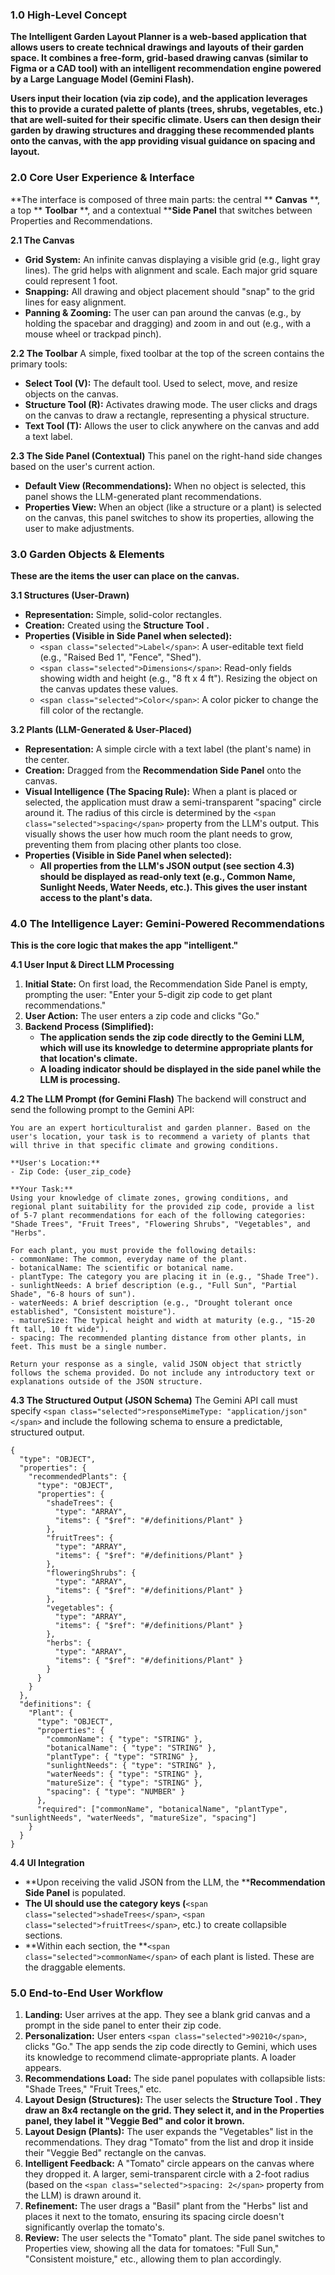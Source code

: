 ### **1.0 High-Level Concept**

**The Intelligent Garden Layout Planner is a web-based application that allows users to create technical drawings and layouts of their garden space. It combines a free-form, grid-based drawing canvas (similar to Figma or a CAD tool) with an intelligent recommendation engine powered by a Large Language Model (Gemini Flash).**

**Users input their location (via zip code), and the application leverages this to provide a curated palette of plants (trees, shrubs, vegetables, etc.) that are well-suited for their specific climate. Users can then design their garden by drawing structures and dragging these recommended plants onto the canvas, with the app providing visual guidance on spacing and layout.**

### **2.0 Core User Experience & Interface**

**The interface is composed of three main parts: the central ** **Canvas** **, a top ** **Toolbar** **, and a contextual ****Side Panel** that switches between Properties and Recommendations.

**2.1 The Canvas**

* **Grid System:** An infinite canvas displaying a visible grid (e.g., light gray lines). The grid helps with alignment and scale. Each major grid square could represent 1 foot.
* **Snapping:** All drawing and object placement should "snap" to the grid lines for easy alignment.
* **Panning & Zooming:** The user can pan around the canvas (e.g., by holding the spacebar and dragging) and zoom in and out (e.g., with a mouse wheel or trackpad pinch).

**2.2 The Toolbar**
A simple, fixed toolbar at the top of the screen contains the primary tools:

* **Select Tool (V):** The default tool. Used to select, move, and resize objects on the canvas.
* **Structure Tool (R):** Activates drawing mode. The user clicks and drags on the canvas to draw a rectangle, representing a physical structure.
* **Text Tool (T):** Allows the user to click anywhere on the canvas and add a text label.

**2.3 The Side Panel (Contextual)**
This panel on the right-hand side changes based on the user's current action.

* **Default View (Recommendations):** When no object is selected, this panel shows the LLM-generated plant recommendations.
* **Properties View:** When an object (like a structure or a plant) is selected on the canvas, this panel switches to show its properties, allowing the user to make adjustments.

### **3.0 Garden Objects & Elements**

**These are the items the user can place on the canvas.**

**3.1 Structures (User-Drawn)**

* **Representation:** Simple, solid-color rectangles.
* **Creation:** Created using the  **Structure Tool** **.**
* **Properties (Visible in Side Panel when selected):**
  * `<span class="selected">Label</span>`: A user-editable text field (e.g., "Raised Bed 1", "Fence", "Shed").
  * `<span class="selected">Dimensions</span>`: Read-only fields showing width and height (e.g., "8 ft x 4 ft"). Resizing the object on the canvas updates these values.
  * `<span class="selected">Color</span>`: A color picker to change the fill color of the rectangle.

**3.2 Plants (LLM-Generated & User-Placed)**

* **Representation:** A simple circle with a text label (the plant's name) in the center.
* **Creation:** Dragged from the **Recommendation Side Panel** onto the canvas.
* **Visual Intelligence (The Spacing Rule):** When a plant is placed or selected, the application must draw a semi-transparent "spacing" circle around it. The radius of this circle is determined by the `<span class="selected">spacing</span>` property from the LLM's output. This visually shows the user how much room the plant needs to grow, preventing them from placing other plants too close.
* **Properties (Visible in Side Panel when selected):**
  * **All properties from the LLM's JSON output (see section 4.3) should be displayed as read-only text (e.g., Common Name, Sunlight Needs, Water Needs, etc.). This gives the user instant access to the plant's data.**

### **4.0 The Intelligence Layer: Gemini-Powered Recommendations**

**This is the core logic that makes the app "intelligent."**

**4.1 User Input & Direct LLM Processing**

1. **Initial State:** On first load, the Recommendation Side Panel is empty, prompting the user: "Enter your 5-digit zip code to get plant recommendations."
2. **User Action:** The user enters a zip code and clicks "Go."
3. **Backend Process (Simplified):**
   * **The application sends the zip code directly to the Gemini LLM, which will use its knowledge to determine appropriate plants for that location's climate.**
   * **A loading indicator should be displayed in the side panel while the LLM is processing.**

**4.2 The LLM Prompt (for Gemini Flash)**
The backend will construct and send the following prompt to the Gemini API:

```
You are an expert horticulturalist and garden planner. Based on the user's location, your task is to recommend a variety of plants that will thrive in that specific climate and growing conditions.

**User's Location:**
- Zip Code: {user_zip_code}

**Your Task:**
Using your knowledge of climate zones, growing conditions, and regional plant suitability for the provided zip code, provide a list of 5-7 plant recommendations for each of the following categories: "Shade Trees", "Fruit Trees", "Flowering Shrubs", "Vegetables", and "Herbs".

For each plant, you must provide the following details:
- commonName: The common, everyday name of the plant.
- botanicalName: The scientific or botanical name.
- plantType: The category you are placing it in (e.g., "Shade Tree").
- sunlightNeeds: A brief description (e.g., "Full Sun", "Partial Shade", "6-8 hours of sun").
- waterNeeds: A brief description (e.g., "Drought tolerant once established", "Consistent moisture").
- matureSize: The typical height and width at maturity (e.g., "15-20 ft tall, 10 ft wide").
- spacing: The recommended planting distance from other plants, in feet. This must be a single number.

Return your response as a single, valid JSON object that strictly follows the schema provided. Do not include any introductory text or explanations outside of the JSON structure.

```

**4.3 The Structured Output (JSON Schema)**
The Gemini API call must specify `<span class="selected">responseMimeType: "application/json"</span>` and include the following schema to ensure a predictable, structured output.

```
{
  "type": "OBJECT",
  "properties": {
    "recommendedPlants": {
      "type": "OBJECT",
      "properties": {
        "shadeTrees": {
          "type": "ARRAY",
          "items": { "$ref": "#/definitions/Plant" }
        },
        "fruitTrees": {
          "type": "ARRAY",
          "items": { "$ref": "#/definitions/Plant" }
        },
        "floweringShrubs": {
          "type": "ARRAY",
          "items": { "$ref": "#/definitions/Plant" }
        },
        "vegetables": {
          "type": "ARRAY",
          "items": { "$ref": "#/definitions/Plant" }
        },
        "herbs": {
          "type": "ARRAY",
          "items": { "$ref": "#/definitions/Plant" }
        }
      }
    }
  },
  "definitions": {
    "Plant": {
      "type": "OBJECT",
      "properties": {
        "commonName": { "type": "STRING" },
        "botanicalName": { "type": "STRING" },
        "plantType": { "type": "STRING" },
        "sunlightNeeds": { "type": "STRING" },
        "waterNeeds": { "type": "STRING" },
        "matureSize": { "type": "STRING" },
        "spacing": { "type": "NUMBER" }
      },
      "required": ["commonName", "botanicalName", "plantType", "sunlightNeeds", "waterNeeds", "matureSize", "spacing"]
    }
  }
}

```

**4.4 UI Integration**

* **Upon receiving the valid JSON from the LLM, the ****Recommendation Side Panel** is populated.
* **The UI should use the category keys (**`<span class="selected">shadeTrees</span>`, `<span class="selected">fruitTrees</span>`, etc.) to create collapsible sections.
* **Within each section, the **`<span class="selected">commonName</span>` of each plant is listed. These are the draggable elements.

### **5.0 End-to-End User Workflow**

1. **Landing:** User arrives at the app. They see a blank grid canvas and a prompt in the side panel to enter their zip code.
2. **Personalization:** User enters `<span class="selected">90210</span>`, clicks "Go." The app sends the zip code directly to Gemini, which uses its knowledge to recommend climate-appropriate plants. A loader appears.
3. **Recommendations Load:** The side panel populates with collapsible lists: "Shade Trees," "Fruit Trees," etc.
4. **Layout Design (Structures):** The user selects the  **Structure Tool** **. They draw an 8x4 rectangle on the grid. They select it, and in the Properties panel, they label it "Veggie Bed" and color it brown.**
5. **Layout Design (Plants):** The user expands the "Vegetables" list in the recommendations. They drag "Tomato" from the list and drop it inside their "Veggie Bed" rectangle on the canvas.
6. **Intelligent Feedback:** A "Tomato" circle appears on the canvas where they dropped it. A larger, semi-transparent circle with a 2-foot radius (based on the `<span class="selected">spacing: 2</span>` property from the LLM) is drawn around it.
7. **Refinement:** The user drags a "Basil" plant from the "Herbs" list and places it next to the tomato, ensuring its spacing circle doesn't significantly overlap the tomato's.
8. **Review:** The user selects the "Tomato" plant. The side panel switches to Properties view, showing all the data for tomatoes: "Full Sun," "Consistent moisture," etc., allowing them to plan accordingly.
